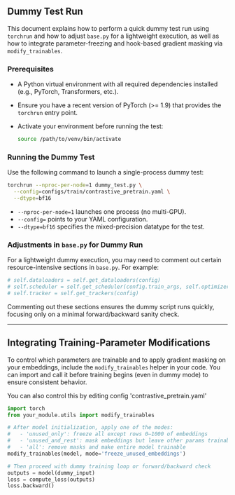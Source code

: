 ## Dummy Test Run

This document explains how to perform a quick dummy test run using `torchrun` and how to adjust `base.py` for a lightweight execution, as well as how to integrate parameter-freezing and hook-based gradient masking via `modify_trainables`.

### Prerequisites

* A Python virtual environment with all required dependencies installed (e.g., PyTorch, Transformers, etc.).
* Ensure you have a recent version of PyTorch (>= 1.9) that provides the `torchrun` entry point.
* Activate your environment before running the test:

  ```bash
  source /path/to/venv/bin/activate
  ```

### Running the Dummy Test

Use the following command to launch a single-process dummy test:

```bash
torchrun --nproc-per-node=1 dummy_test.py \
  --config=configs/train/contrastive_pretrain.yaml \
  --dtype=bf16
```

* `--nproc-per-node=1` launches one process (no multi-GPU).
* `--config=` points to your YAML configuration.
* `--dtype=bf16` specifies the mixed-precision datatype for the test.

### Adjustments in `base.py` for Dummy Run

For a lightweight dummy execution, you may need to comment out certain resource-intensive sections in `base.py`. For example:

```python
# self.dataloaders = self.get_dataloaders(config)
# self.scheduler = self.get_scheduler(config.train_args, self.optimizer, ds_config)
# self.tracker = self.get_trackers(config)
```

Commenting out these sections ensures the dummy script runs quickly, focusing only on a minimal forward/backward sanity check.

---

## Integrating Training-Parameter Modifications

To control which parameters are trainable and to apply gradient masking on your embeddings, include the `modify_trainables` helper in your code. You can import and call it before training begins (even in dummy mode) to ensure consistent behavior.

You can also control this by editing config 'contrastive_pretrain.yaml'

```python
import torch
from your_module.utils import modify_trainables

# After model initialization, apply one of the modes:
#   - 'unused_only': freeze all except rows 0–1000 of embeddings
#   - 'unused_and_rest': mask embeddings but leave other params trainable
#   - 'all': remove masks and make entire model trainable
modify_trainables(model, mode='freeze_unused_embeddings')

# Then proceed with dummy training loop or forward/backward check
outputs = model(dummy_input)
loss = compute_loss(outputs)
loss.backward()
```
